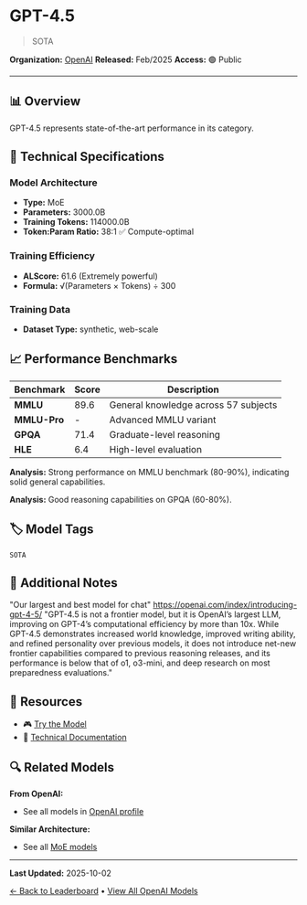 # GPT-4.5

> SOTA

**Organization:** [OpenAI](../../labs/openai.md)
**Released:** Feb/2025
**Access:** 🟢 Public

---

## 📊 Overview

GPT-4.5 represents state-of-the-art performance in its category.

## 🔧 Technical Specifications

### Model Architecture
- **Type:** MoE
- **Parameters:** 3000.0B
- **Training Tokens:** 114000.0B
- **Token:Param Ratio:** 38:1 ✅ Compute-optimal

### Training Efficiency
- **ALScore:** 61.6 (Extremely powerful)
- **Formula:** √(Parameters × Tokens) ÷ 300

### Training Data
- **Dataset Type:** synthetic, web-scale

## 📈 Performance Benchmarks

| Benchmark | Score | Description |
|-----------|-------|-------------|
| **MMLU** | 89.6 | General knowledge across 57 subjects |
| **MMLU-Pro** | - | Advanced MMLU variant |
| **GPQA** | 71.4 | Graduate-level reasoning |
| **HLE** | 6.4 | High-level evaluation |

**Analysis:** Strong performance on MMLU benchmark (80-90%), indicating solid general capabilities.

**Analysis:** Good reasoning capabilities on GPQA (60-80%).

## 🏷️ Model Tags

`SOTA`

## 📝 Additional Notes

"Our largest and best model for chat" https://openai.com/index/introducing-gpt-4-5/ "GPT-4.5 is not a frontier model, but it is OpenAI’s largest LLM, improving on GPT-4’s computational efficiency by more than 10x. While GPT-4.5 demonstrates increased world knowledge, improved writing ability, and refined personality over previous models, it does not introduce net-new frontier capabilities compared to previous reasoning releases, and its performance is below that of o1, o3-mini, and deep research on most preparedness evaluations."

## 🔗 Resources

- 🎮 [Try the Model](https://chat.com/)
- 📄 [Technical Documentation](https://openai.com/index/gpt-4-5-system-card/)

## 🔍 Related Models

**From OpenAI:**
- See all models in [OpenAI profile](../../labs/openai.md)

**Similar Architecture:**
- See all [MoE models](../../architectures/moe.md)

---

**Last Updated:** 2025-10-02

[← Back to Leaderboard](../../README.md) • [View All OpenAI Models](../../labs/openai.md)
